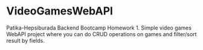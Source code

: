 # VideoGamesWebAPI

Patika-Hepsiburada Backend Bootcamp Homework 1.
Simple video games WebAPI project where you can do CRUD operations on games and filter/sort result by fields.
